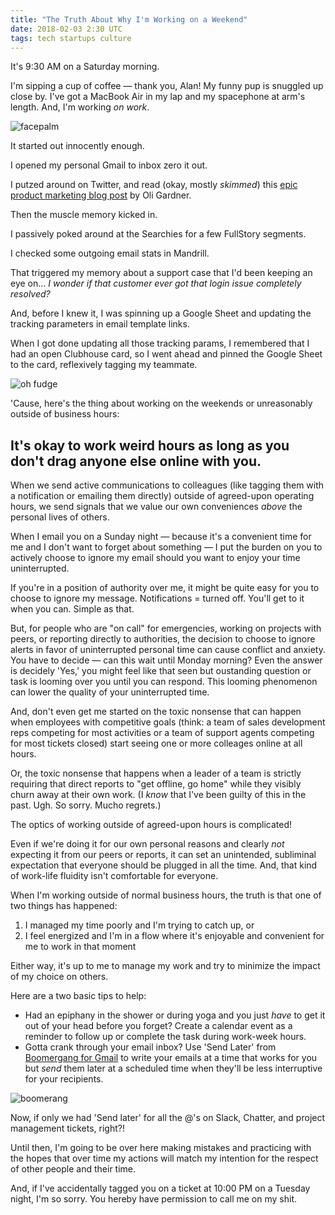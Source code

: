 ```yaml
---
title: "The Truth About Why I'm Working on a Weekend"
date: 2018-02-03 2:30 UTC
tags: tech startups culture
---
```


It's 9:30 AM on a Saturday morning. 

I'm sipping a cup of coffee — thank you, Alan! My funny pup is snuggled up close by. I've got a MacBook Air in my lap and my spacephone at arm's length. And, I'm working _on work_.

![facepalm](/img/alice.gif)

It started out innocently enough.

I opened my personal Gmail to inbox zero it out.

I putzed around on Twitter, and read (okay, mostly _skimmed_) this [epic product marketing blog post](https://unbounce.com/product-marketing/product-awareness-data-and-lessons-learned/) by Oli Gardner. 

Then the muscle memory kicked in.

I passively poked around at the Searchies for a few FullStory segments.

I checked some outgoing email stats in Mandrill.

That triggered my memory about a support case that I'd been keeping an eye on... _I wonder if that customer ever got that login issue completely resolved?_

And, before I knew it, I was spinning up a Google Sheet and updating the tracking parameters in email template links.

When I got done updating all those tracking params, I remembered that I had an open Clubhouse card, so I went ahead and pinned the Google Sheet to the card, reflexively tagging my teammate.

![oh fudge](/img/fudge.webp)

'Cause, here's the thing about working on the weekends or unreasonably outside of business hours:

## It's okay to work weird hours as long as you don't drag anyone else online with you.

When we send active communications to colleagues (like tagging them with a notification or emailing them directly) outside of agreed-upon operating hours, we send signals that we value our own conveniences _above_ the personal lives of others. 

When I email you on a Sunday night — because it's a convenient time for me and I don't want to forget about something — I put the burden on you to actively choose to ignore my email should you want to enjoy your time uninterrupted. 

If you're in a position of authority over me, it might be quite easy for you to choose to ignore my message. Notifications = turned off. You'll get to it when you can. Simple as that. 

But, for people who are "on call" for emergencies, working on projects with peers, or reporting directly to authorities, the decision to choose to ignore alerts in favor of uninterrupted personal time can cause conflict and anxiety. You have to decide — can this wait until Monday morning? Even the answer is decidely 'Yes,' you might feel like that seen but oustanding question or task is looming over you until you can respond. This looming phenomenon can lower the quality of your uninterrupted time.

And, don't even get me started on the toxic nonsense that can happen when employees with competitive goals (think: a team of sales development reps competing for most activities or a team of support agents competing for most tickets closed) start seeing one or more colleages online at all hours.

Or, the toxic nonsense that happens when a leader of a team is strictly requiring that direct reports to "get offline, go home" while they visibly churn away at their own work. (I _know_ that I've been guilty of this in the past. Ugh. So sorry. Mucho regrets.)

The optics of working outside of agreed-upon hours is complicated! 

Even if we're doing it for our own personal reasons and clearly _not_ expecting it from our peers or reports, it can set an unintended, subliminal expectation that everyone should be plugged in all the time. And, that kind of work-life fluidity isn't comfortable for everyone.

When I'm working outside of normal business hours, the truth is that one of two things has happened:

1. I managed my time poorly and I'm trying to catch up, or
2. I feel energized and I'm in a flow where it's enjoyable and convenient for me to work in that moment

Either way, it's up to me to manage my work and try to minimize the impact of my choice on others. 

Here are a two basic tips to help:

* Had an epiphany in the shower or during yoga and you just _have_ to get it out of your head before you forget? Create a calendar event as a reminder to follow up or complete the task during work-week hours.
* Gotta crank through your email inbox? Use 'Send Later' from [Boomergang for Gmail](https://www.boomeranggmail.com/) to write your emails at a time that works for you but _send_ them later at a scheduled time when they'll be less interruptive for your recipients.

![boomerang](/img/boomerangSendLater.png)

Now, if only we had 'Send later' for all the @'s on Slack, Chatter, and project management tickets, right?!

Until then, I'm going to be over here making mistakes and practicing with the hopes that over time my actions will match my intention for the respect of other people and their time. 

And, if I've accidentally tagged you on a ticket at 10:00 PM on a Tuesday night, I'm so sorry. You hereby have permission to call me on my shit.